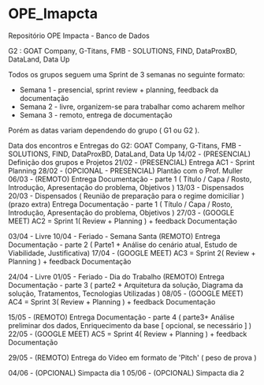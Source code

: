 # OPE_Imapcta
Repositório OPE Impacta - Banco de Dados 


G2 : GOAT Company, G-Titans, FMB - SOLUTIONS, FIND, DataProxBD, DataLand, Data Up

Todos os grupos seguem uma Sprint de 3 semanas no seguinte formato:
- Semana 1 - presencial, sprint review + planning, feedback da documentação
- Semana 2 - livre, organizem-se para trabalhar como acharem melhor
- Semana 3 - remoto, entrega de documentação

Porém as datas variam dependendo do grupo ( G1 ou G2 ).

Data dos encontros e Entregas do G2: GOAT Company, G-Titans, FMB - SOLUTIONS, FIND, DataProxBD, DataLand, Data Up
14/02 - (PRESENCIAL) Definição dos grupos e Projetos
21/02 - (PRESENCIAL) Entrega AC1 - Sprint Planning
28/02 - (OPCIONAL - PRESENCIAL) Plantão com o Prof. Muller
06/03 - (REMOTO) Entrega Documentação - parte 1 ( Título / Capa / Rosto, Introdução, Apresentação do problema, Objetivos )
13/03 - Dispensados
20/03 - Dispensados ( Reunião de preparação para o regime domiciliar )
(prazo extra) Entrega Documentação - parte 1 ( Título / Capa / Rosto, Introdução, Apresentação do problema, Objetivos )
27/03 - (GOOGLE MEET) AC2 = Sprint 1( Review + Planning ) + feedback Documentação 

03/04 - Livre
10/04 - Feriado - Semana Santa
(REMOTO) Entrega Documentação - parte 2 ( Parte1 + Análise do cenário atual, Estudo de Viabilidade, Justificativa)
17/04 - (GOOGLE MEET) AC3 = Sprint 2( Review + Planning ) + feedback Documentação

24/04 - Livre
01/05 - Feriado - Dia do Trabalho
(REMOTO) Entrega Documentação - parte 3 ( parte2 + Arquitetura da solução, Diagrama da solução, Tratamentos, Tecnologias Utilizadas )
08/05 - (GOOGLE MEET) AC4 = Sprint 3( Review + Planning ) + feedback Documentação 

15/05 - (REMOTO) Entrega Documentação - parte 4 ( parte3+ Análise preliminar dos dados, Enriquecimento da base [ opcional, se necessário ] )
22/05 - (GOOGLE MEET) AC5 = Sprint 4( Review + Planning ) + feedback Documentação

29/05 - (REMOTO) Entrega do Vídeo em formato de 'Pitch' ( peso de prova )

04/06 - (OPCIONAL) Simpacta dia 1
05/06 - (OPCIONAL) Simpacta dia 2
